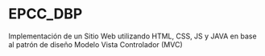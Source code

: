 # EPCC_DBP
 Implementación de un Sitio Web utilizando HTML, CSS, JS y JAVA en base al patrón de diseño Modelo Vista Controlador (MVC)
